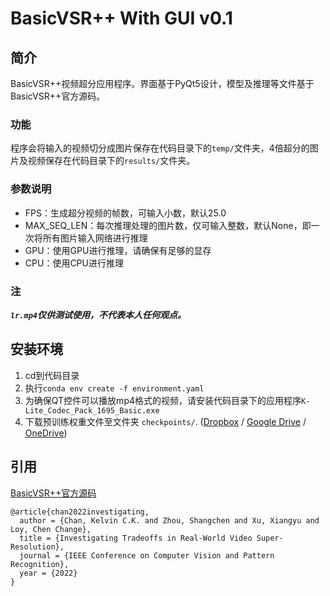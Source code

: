 # BasicVSR++ With GUI v0.1
## 简介
BasicVSR++视频超分应用程序。界面基于PyQt5设计，模型及推理等文件基于BasicVSR++官方源码。

### 功能
程序会将输入的视频切分成图片保存在代码目录下的`temp/`文件夹，4倍超分的图片及视频保存在代码目录下的`results/`文件夹。

### 参数说明
- FPS：生成超分视频的帧数，可输入小数，默认25.0
- MAX_SEQ_LEN：每次推理处理的图片数，仅可输入整数，默认None，即一次将所有图片输入网络进行推理
- GPU：使用GPU进行推理，请确保有足够的显存
- CPU：使用CPU进行推理

### 注
***`lr.mp4`仅供测试使用，不代表本人任何观点。***

## 安装环境
1. cd到代码目录
2. 执行`conda env create -f environment.yaml`
3. 为确保QT控件可以播放mp4格式的视频，请安装代码目录下的应用程序`K-Lite_Codec_Pack_1695_Basic.exe`
4. 下载预训练权重文件至文件夹 `checkpoints/`. ([Dropbox](https://www.dropbox.com/s/eufigxmmkv5woop/RealBasicVSR.pth?dl=0) / [Google Drive](https://drive.google.com/file/d/1OYR1J2GXE90Zu2gVU5xc0t0P_UmKH7ID/view) / [OneDrive](https://entuedu-my.sharepoint.com/:u:/g/personal/chan0899_e_ntu_edu_sg/EfMvf8H6Y45JiY0xsK4Wy-EB0kiGmuUbqKf0qsdoFU3Y-A?e=9p8ITR))

## 引用
[BasicVSR++官方源码](https://github.com/ckkelvinchan/RealBasicVSR)
```
@article{chan2022investigating,
  author = {Chan, Kelvin C.K. and Zhou, Shangchen and Xu, Xiangyu and Loy, Chen Change},
  title = {Investigating Tradeoffs in Real-World Video Super-Resolution},
  journal = {IEEE Conference on Computer Vision and Pattern Recognition},
  year = {2022}
}
```
